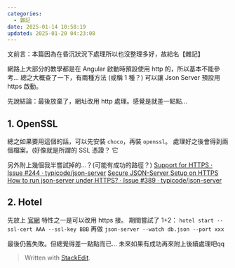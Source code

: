 ```yaml
---
categories:
  - 雜記
date: 2025-01-14 10:58:19
updated: 2025-01-20 04:23:08
---
```

文前言：本篇因為在昏沉狀況下處理所以也沒整理多好，故給名【雜記】

網路上大部分的教學都是在 Angular 啟動時預設使用 http 的，所以基本不能參考...
總之大概查了一下，有兩種方法 (或稱 1 種？) 可以讓 Json Server 預設用 https 啟動。

先說結論：最後放棄了，網址改用 http 處理。感覺是就差一點點...

## 1. OpenSSL
總之如果要用這個的話，可以先安裝 `choco`，再裝 `openssl`。
處理好之後會得到兩個檔案。(好像就是所謂的 SSL 憑證？
它

另外附上幾個我半嘗試掉的...？(可能有成功的路徑？)
[Support for HTTPS · Issue #244 · typicode/json-server](https://github.com/typicode/json-server/issues/244)
[Secure JSON-Server Setup on HTTPS](https://json-server.dev/json-server-https/)
[How to run json-server under HTTPS? · Issue #389 · typicode/json-server](https://github.com/typicode/json-server/issues/389)

## 2. Hotel
先放上 [官網](https://github.com/typicode/hotel)
特性之一是可以改用 https 接。
期間嘗試了 1+2： 
`hotel start --ssl-cert AAA --ssl-key BBB` 
再做 `json-server --watch db.json --port xxx`

最後仍舊失敗。但總覺得差一點點而已...
未來如果有成功再來附上後續處理吧qq



> Written with [StackEdit](https://stackedit.io/).